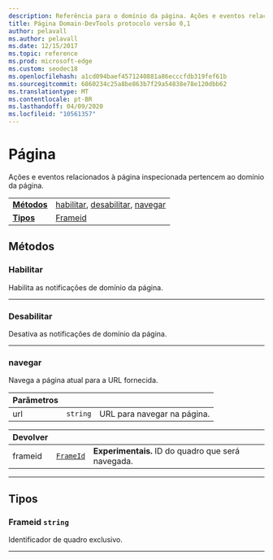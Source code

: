 ```yaml
---
description: Referência para o domínio da página. Ações e eventos relacionados à página inspecionada pertencem ao domínio da página.
title: Página Domain-DevTools protocolo versão 0,1
author: pelavall
ms.author: pelavall
ms.date: 12/15/2017
ms.topic: reference
ms.prod: microsoft-edge
ms.custom: seodec18
ms.openlocfilehash: a1cd094baef4571240881a86ecccfdb319fef61b
ms.sourcegitcommit: 6860234c25a8be863b7f29a54838e78e120dbb62
ms.translationtype: MT
ms.contentlocale: pt-BR
ms.lasthandoff: 04/09/2020
ms.locfileid: "10561357"
---
```

# Página
Ações e eventos relacionados à página inspecionada pertencem ao domínio da página.

| | |
|-|-|
| [**Métodos**](#methods) | [habilitar](#enable), [desabilitar](#disable), [navegar](#navigate) |
| [**Tipos**](#types) | [Frameid](#frameid) |
## Métodos

### Habilitar
Habilita as notificações de domínio da página.


---

### Desabilitar 
Desativa as notificações de domínio da página.


---

### navegar
Navega a página atual para a URL fornecida.

<table>
    <thead>
        <tr>
            <th>Parâmetros</th>
            <th></th>
            <th></th>
        </tr>
    </thead>
    <tbody>
        <tr>
            <td>url</td>
            <td><code class="flyout">string</code></td>
            <td>URL para navegar na página.</td>
        </tr>
    </tbody>
</table>
<table>
    <thead>
        <tr>
            <th>Devolver</th>
            <th></th>
            <th></th>
        </tr>
    </thead>
    <tbody>
        <tr>
            <td>frameid</td>
            <td><a href="#frameid"><code class="flyout">FrameId</code></a></td>
            <td><span><b>Experimentais. </b></span>ID do quadro que será navegada.</td>
        </tr>
    </tbody>
</table>

---

## Tipos

### <a name="frameid"></a> Frameid `string`

Identificador de quadro exclusivo.


---
